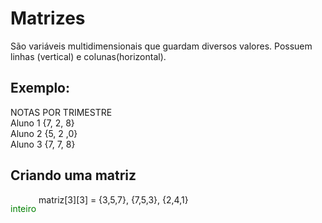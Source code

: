 # Matrizes
São variáveis multidimensionais que guardam diversos valores. Possuem linhas (vertical) e colunas(horizontal).

## Exemplo:
NOTAS POR TRIMESTRE<br>
Aluno 1 {7, 2, 8}<br>
Aluno 2 {5, 2 ,0}<br>
Aluno 3 {7, 7, 8}<br>

## Criando uma matriz 
<div style="display:flex;"><p style="color:green">inteiro </p>&nbsp;matriz[3][3] = {3,5,7}, {7,5,3}, {2,4,1}</div>